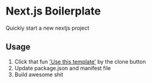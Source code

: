# Next.js Boilerplate

Quickly start a new nextjs project

## Usage

1. Click that fun ['Use this template'](https://github.com/mcansh/next-boilerplate/generate) by the clone button
2. Update package.json and manifest file
3. Build awesome shit

